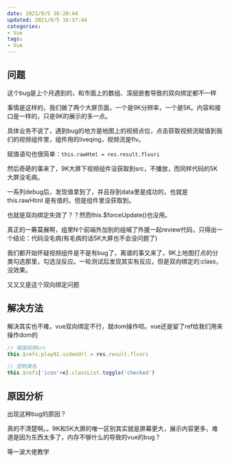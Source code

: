 ```yaml
---
date: 2021/8/5 16:20:44
updated: 2021/8/5 16:37:44
categories:
- Vue
tags:
- Vue
---
```

## 问题
这个bug是上个月遇到的，和市面上的数组、深层嵌套导致的双向绑定都不一样

事情是这样的，我们做了两个大屏页面，一个是9K分辨率，一个是5K。内容和接口是一样的，只是9K的展示的多一点。

具体业务不说了，遇到bug的地方是地图上的视频点位，点击获取视频流赋值到我们的视频组件里，组件用的liveqing，视频流是flv。

赋值语句也很简单：```this.rawHtml = res.result.flvuri```

然后奇葩的事来了，9K大屏下视频组件没获取到src，不播放，而同样代码的5K大屏没毛病。

一系列debug后，发现值拿到了，并且存到data里是成功的，也就是this.rawHtml 是有值的，但是组件里没获取到。

也就是双向绑定失效了？？然而this.$forceUpdate()也没用。

真正的一筹莫展啊，组里N个前端外加别的组喊了外援一起review代码，只得出一个结论：代码没毛病(有毛病的话5K大屏也不会没问题了)

我们都开始怀疑视频组件是不是有bug了，离谱的事又来了，9K上地图打点的分类勾选那里，勾选没反应。一轮测试后发现其实有反应，但是双向绑定的:class，没效果。

又又又是这个双向绑定问题

## 解决方法
解决其实也不难，vue双向绑定不行，就dom操作呗。vue还是留了ref给我们用来操作dom的

```js
// 赋值视频src
this.$refs.play01.videoUrl = res.result.flvuri

// 控制类名
this.$refs['icon'+e].classList.toggle('checked')
```

## 原因分析

出现这种bug的原因？

真的不清楚啊。。9K和5K大屏的唯一区别其实就是屏幕更大，展示内容更多，难道是因为东西太多了，内存不够什么的导致的vue的bug？

等一波大佬教学